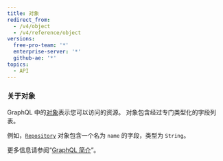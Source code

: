 ```yaml
---
title: 对象
redirect_from:
  - /v4/object
  - /v4/reference/object
versions:
  free-pro-team: '*'
  enterprise-server: '*'
  github-ae: '*'
topics:
  - API
---
```


### 关于对象

GraphQL 中的[对象](https://graphql.github.io/graphql-spec/June2018/#sec-Objects)表示您可以访问的资源。 对象包含经过专门类型化的字段列表。

例如，[`Repository`](/graphql/reference/objects#repository) 对象包含一个名为 `name` 的字段，类型为 `String`。

更多信息请参阅“[GraphQL 简介](/graphql/guides/introduction-to-graphql)”。

<!-- this page is pre-rendered by scripts because it's too big to load dynamically -->
<!-- see lib/graphql/static/prerendered-objects.json -->
